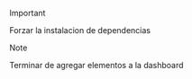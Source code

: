 >[!IMPORTANT]
Forzar la instalacion de dependencias

>[!NOTE]
Terminar de agregar elementos a la dashboard
